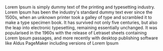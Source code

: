 Lorem Ipsum is simply dummy text of the printing and typesetting 
industry. Lorem Ipsum has been the industry's standard dummy text ever
 since the 1500s, when an unknown printer took a galley of type and 
 scrambled it to make a type specimen book. It has survived not only 
 five centuries, but also the leap into electronic typesetting, 
 remaining essentially unchanged. It was popularised in the 1960s with
  the release of Letraset sheets containing Lorem Ipsum passages, and 
  more recently with desktop publishing software like Aldus PageMaker 
  including versions of Lorem Ipsum
  